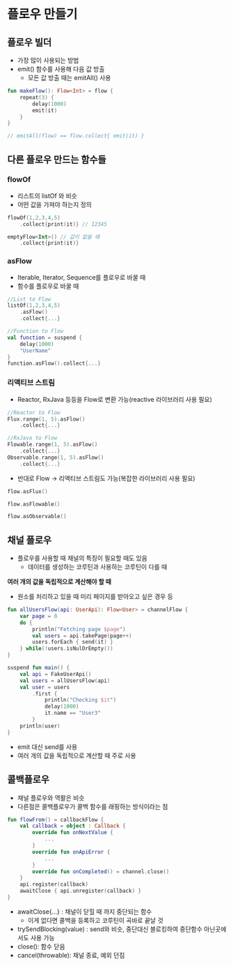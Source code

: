 # 플로우 만들기
## 플로우 빌더
* 가장 많이 사용되는 방법
* emit() 함수를 사용해 다음 값 방출
   * 모든 값 방출 때는 emitAll() 사용
```kotlin
fun makeFlow(): Flow<Int> = flow {
    repeat(3) {
        delay(1000)
        emit(it)
    }
}

// emitAll(flow) == flow.collect{ emit(it) }
```

## 다른 플로우 만드는 함수들
### flowOf
* 리스트의 listOf 와 비슷
* 어떤 값을 가져야 하는지 정의
```kotlin
flowOf(1,2,3,4,5)
    .collect{print(it)} // 12345

emptyFlow<Int>() // 값이 없을 때
    .collect{print(it)}
```

### asFlow
* Iterable, Iterator, Sequence를 플로우로 바꿀 때
* 함수를 플로우로 바꿀 때
```kotlin
//List to Flow
listOf(1,2,3,4,5)
    .asFlow()
    .collect{...}

//Function to Flow
val function = suspend {
    delay(1000)
    "UserName"
}
function.asFlow().collect{...}
```

### 리액티브 스트림
* Reactor, RxJava 등등을 Flow로 변환 가능(reactive 라이브러리 사용 필요)
```kotlin
//Reactor to Flow
Flux.range(1, 5).asFlow()
    .collect{...}

//RxJava to Flow
Flowable.range(1, 5).asFlow()
    .collect{...}
Observable.range(1, 5).asFlow()
    .collect{...}
```
* 반대로 Flow -> 리액티브 스트림도 가능(복잡한 라이브러리 사용 필요)
```kotlin
flow.asFlux()

flow.asFlowable()

flow.asObservable()
```

## 채널 플로우
* 플로우를 사용할 때 채널의 특징이 필요할 때도 있음
    * 데이터를 생성하는 코루틴과 사용하는 코루틴이 다를 때

**여러 개의 값을 독립적으로 계산해야 할 때**
* 원소를 처리하고 있을 때 미리 페이지를 받아오고 싶은 경우 등
```kotlin
fun allUsersFlow(api: UserApi): Flow<User> = channelFlow {
    var page = 0
    do {
        println("Fetching page $page")
        val users = api.takePage(page++)
        users.forEach { send(it) }
    } while(!users.isNulOrEmpty())
}

suspend fun main() {
    val api = FakeUserApi()
    val users = allUsersFlow(api)
    val user = users
        .first {
            println("Checking $it")
            delay(1000)
            it.name == "User3"
        }
    println(user)
}
```
* emit 대신 send를 사용
* 여러 개의 값을 독립적으로 계산할 때 주로 사용

## 콜백플로우
* 채널 플로우와 역활은 비슷
* 다른점은 콜백플로우가 콜백 함수를 래핑하는 방식이라는 점
```kotlin
fun flowFrom() = callbackFlow {
    val callback = object : Callback {
        override fun onNextValue {
            ...
        }
        override fun onApiError {
            ...
        }
        override fun onCompleted() = channel.close()
    }
    api.register(callback)
    awaitClose { api.unregister(callback) }
}
```
* awaitClose{...} : 채널이 닫힐 때 까지 중단되는 함수
    * 이게 없다면 콜백을 등록하고 코루틴이 곡바로 끝날 것
* trySendBlocking(value) : send와 비슷, 중단대신 블로킹하여 중단함수 아닌곳에서도 사용 가능
* close(): 함수 닫음
* cancel(throwable): 채널 종료, 예외 던짐
